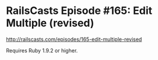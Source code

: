 # RailsCasts Episode #165: Edit Multiple (revised)

http://railscasts.com/episodes/165-edit-multiple-revised

Requires Ruby 1.9.2 or higher.
